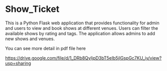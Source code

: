# Show_Ticket
This is a Python Flask web application that provides functionality for admin and users to view and book shows at different venues.
Users can filter the available shows by rating and tags. The application allows admins to add new shows and venues.

You can see more detail in pdf file here

https://drive.google.com/file/d/1_DRb8QyIjpD3bT5eIb5jIGspGc7KU_iy/view?usp=sharing
